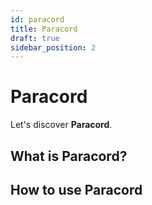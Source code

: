 ```yaml
---
id: paracord
title: Paracord
draft: true
sidebar_position: 2
---
```


# Paracord

Let's discover **Paracord**.

## What is Paracord?

## How to use Paracord